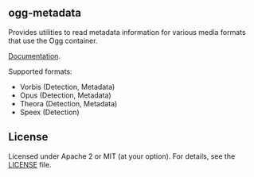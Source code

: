 ## ogg-metadata

Provides utilities to read metadata information for various media formats that use the Ogg container.

[Documentation](https://docs.rs/ogg_metadata/0.3.0).

Supported formats:

* Vorbis (Detection, Metadata)
* Opus (Detection, Metadata)
* Theora (Detection, Metadata)
* Speex (Detection)

## License

Licensed under Apache 2 or MIT (at your option). For details, see the [LICENSE](LICENSE) file.
